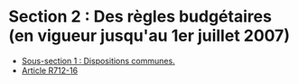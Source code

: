 # Section 2 : Des règles budgétaires (en vigueur jusqu'au 1er juillet 2007)

- [Sous-section 1 : Dispositions communes.](sous-section-1)
- [Article R712-16](article-r712-16.md)
